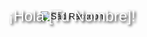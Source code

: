 <!DOCTYPE html>
<html lang="es">
<head>
    <meta charset="UTF-8">
    <meta name="viewport" content="width=device-width, initial-scale=1.0">
    <title>Proyecto Awesome</title>
    <style>
        body {
            font-family: Arial, sans-serif;
        }
        .container {
            position: relative;
            text-align: center;
            max-width: 600px;
            margin: 0 auto;
        }
        img {
            max-width: 100%;
            height: auto;
        }
        .text {
            position: absolute;
            top: 50%;
            left: 50%;
            transform: translate(-50%, -50%);
            color: white;
            font-size: 24px;
            text-shadow: 2px 2px 4px #000000;
        }
    </style>
</head>
<body>
    <div class="container">
        <img src="https://cdn.leonardo.ai/users/40344ce2-26b2-4ac4-9a5c-2672816e4111/generations/e295c5cf-885c-4d05-acad-12344c4fa929/Default_Sad_raccoon_looking_down_animation_style_Studio_Ghibli_0.jpg" alt="Sad Raccoon">
        <div class="text">¡Hola [Tu Nombre]!</div>
    </div>
</body>
</html>
